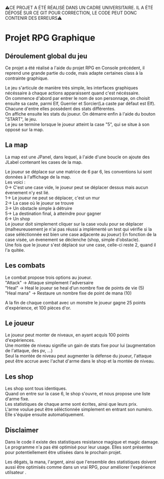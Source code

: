 ⚠️CE PROJET A ÉTÉ RÉALISÉ DANS UN CADRE UNIVERSITAIRE. IL A ÉTÉ DÉPOSÉ SUR CE GIT POUR CORRECTION, LE CODE PEUT DONC CONTENIR DES ERREURS⚠️

# Projet RPG Graphique

## Déroulement global du jeu

Ce projet a été réalisé a l'aide du projet RPG en Console précédent, il reprend une grande partie du code, mais adapte certaines class à la contrainte graphique.</br>

Le jeu s'articule de manière très simple, les interfaces graphiques nécéssaire à chaque actions apparaissent quand c'est nécéssaire. </br>
On commence d'abord par entrer le nom de son personnage, on choisit ensuite sa caste, parmi Elf, Guerrier et Sorcier(La caste par défaut est Elf). 
 Chacune d'entre elles possèdent des stats différentes. </br>
On affiche ensuite les stats du joueur. On démarre enfin à l'aide du bouton "START", le jeu. </br>
Le jeu se termine lorsque le joueur atteint la case "5", qui se situe à son opposé sur la map.</br>

## La map

La map est une JPanel, dans lequel, à l'aide d'une boucle on ajoute des JLabel contenant les cases de la map. </br>

Le joueur se déplace sur une matrice de 6 par 6, les conventions lui sont données à l'affichage de la map. </br>
Les voici : </br>
0-> C'est une case vide, le joueur peut se déplacer dessus mais aucun évenement n'y est lié.</br>
1-> Le joueur ne peut se déplacer, c'est un mur</br>
2-> La case où le joueur se trouve</br>
3-> Un obstacle simple à détruire</br>
5-> La destination final, à atteindre pour gagner</br>
6-> Un shop</br>
Le joueur doit simplement cliquer sur la case voulu pour se déplacer (malheureusement je n'ai pas réussi a implémenté un test qui vérifie si la case séléctionnée est bien une case adjacente au joueur)
En fonction de la case visée, un évenement se déclenche (shop, simple d'obstacle).</br>
Une fois que le joueur s'est déplacé sur une case, celle-ci reste 2, quand il l'a quitée.</br>

## Les combats

Le combat propose trois options au joueur.</br>
"Attack" -> Attaque simplement l'adversaire</br>
"Heal" -> Heal le joueur se heal d'un nombre fixe de points de vie (5)</br>
"Heal mana" -> Restaure un nombre fixe de point de mana (10)</br>

A la fin de chaque combat avec un monstre le joueur gagne 25 points d'expèrience, et 100 pièces d'or.</br>

## Le joueur

Le joueur peut monter de niveaux, en ayant acquis 100 points d'expèriences.</br>
Une montée de niveau signifie un gain de stats fixe pour lui (augmentation de l'attaque, des pv, ...)</br>
Seul la montée de niveau peut augmenter la défense du joueur, l'attaque peut être accrue avec l'achat d'arme dans le shop et la montée de niveau.</br>

## Les shop

Les shop sont tous identiques.</br>
Quand on entre sur la case 6, le shop s'ouvre, et nous propose une liste d'arme fixe.</br>
Les statistiques de chaque arme sont écrites, ainsi que leurs prix.</br>
L'arme voulue peut être séléctionnée simplement en entrant son numéro. Elle s'équipe ensuite automatiquement.</br>

## Disclaimer

Dans le code il existe des statistiques resistance magique et magic damage. Le programme n'a pas été optimisé pour leur usage. Elles sont présentes pour potentiellement
être utlisées dans le prochain projet.</br>

Les dêgats, la mana, l'argent, ainsi que l'ensemble des statistiques doivent aussi être optimisés comme dans un vrai RPG, pour améliorer l'expèrience utilsateur
.</br>



